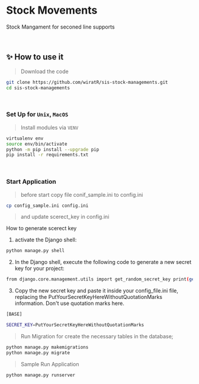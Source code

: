 # Stock Movements
Stock Mangament for seconed line supports

<br />

## ✨ How to use it
> Download the code

```bash
git clone https://github.com/wiratR/sis-stock-managements.git
cd sis-stock-managements
```
<br />

### Set Up for `Unix`, `MacOS`

> Install modules via `VENV`  

```bash
virtualenv env
source env/bin/activate
python -m pip install --upgrade pip
pip install -r requirements.txt
```
<br />


### Start Application
> before start copy file conif_sample.ini to config.ini

```bash
cp config_sample.ini config.ini
```

> and update scerect_key in config.ini

How to generate scerect key
1. activate the Django shell:

```bash
python manage.py shell
```

2. In the Django shell, execute the following code to generate a new secret key for your project:

```bash
from django.core.management.utils import get_random_secret_key print(get_random_secret_key())
```

3. Copy the new secret key and paste it inside your config_file.ini file, replacing the PutYourSecretKeyHereWithoutQuotationMarks information. Don't use quotation marks here.

```bash
[BASE]

SECRET_KEY=PutYourSecretKeyHereWithoutQuotationMarks
```
> Run Migration for create the necessary tables in the database;

```bash 
python manage.py makemigrations 
python manage.py migrate 
```
> Sample Run Application

```bash
python manage.py runserver
```


<br />
